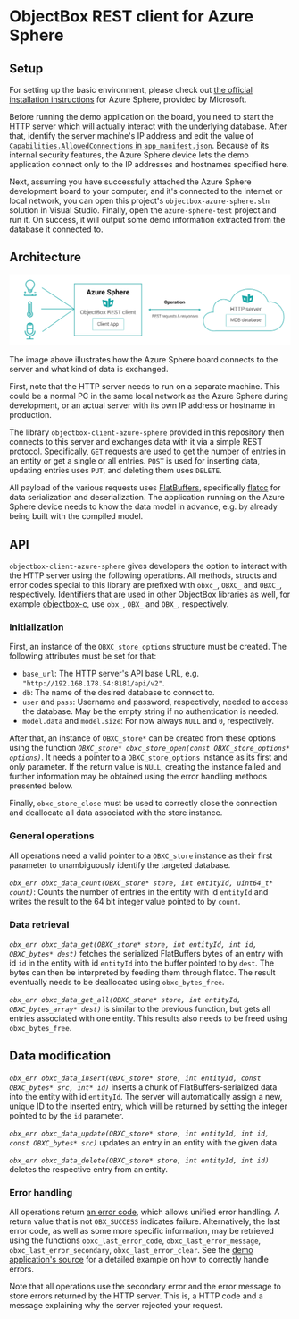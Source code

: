# ObjectBox REST client for Azure Sphere

## Setup

For setting up the basic environment, please check out [the official installation instructions](https://docs.microsoft.com/en-us/azure-sphere/install/overview) for Azure Sphere, provided by Microsoft.

Before running the demo application on the board, you need to start the HTTP server which will actually interact with the underlying database. After that, identify the server machine's IP address and edit the value of [`Capabilities.AllowedConnections` in `app_manifest.json`](azure-sphere-test/app_manifest.json#L8). Because of its internal security features, the Azure Sphere device lets the demo application connect only to the IP addresses and hostnames specified here.

Next, assuming you have successfully attached the Azure Sphere development board to your computer, and it's connected to the internet or local network, you can open this project's `objectbox-azure-sphere.sln` solution in Visual Studio. Finally, open the `azure-sphere-test` project and run it. On success, it will output some demo information extracted from the database it connected to.

## Architecture

![REST connection illustration](misc/azure-sphere-1.png)

The image above illustrates how the Azure Sphere board connects to the server and what kind of data is exchanged.

First, note that the HTTP server needs to run on a separate machine. This could be a normal PC in the same local network as the Azure Sphere during development, or an actual server with its own IP address or hostname in production.

The library `objectbox-client-azure-sphere` provided in this repository then connects to this server and exchanges data with it via a simple REST protocol. Specifically, `GET` requests are used to get the number of entries in an entity or get a single or all entries. `POST` is used for inserting data, updating entries uses `PUT`, and deleting them uses `DELETE`.

All payload of the various requests uses [FlatBuffers](https://google.github.io/flatbuffers/), specifically [flatcc](https://github.com/dvidelabs/flatcc) for data serialization and deserialization. The application running on the Azure Sphere device needs to know the data model in advance, e.g. by already being built with the compiled model.


## API

`objectbox-client-azure-sphere` gives developers the option to interact with the HTTP server using the following operations. All methods, structs and error codes special to this library are prefixed with `obxc_`, `OBXC_` and `OBXC_`, respectively. Identifiers that are used in other ObjectBox libraries as well, for example [objectbox-c](https://github.com/objectbox/objectbox-c), use `obx_`, `OBX_` and `OBX_`, respectively.

### Initialization

First, an instance of the `OBXC_store_options` structure must be created. The following attributes must be set for that:

- `base_url`: The HTTP server's API base URL, e.g. `"http://192.168.178.54:8181/api/v2"`.
- `db`: The name of the desired database to connect to.
- `user` and `pass`: Username and password, respectively, needed to access the database. May be the empty string if no authentication is needed.
- `model.data` and `model.size`: For now always `NULL` and `0`, respectively.

After that, an instance of `OBXC_store*` can be created from these options using the function *`OBXC_store* obxc_store_open(const OBXC_store_options* options)`*. It needs a pointer to a `OBXC_store_options` instance as its first and only parameter. If the return value is `NULL`, creating the instance failed and further information may be obtained using the error handling methods presented below.

Finally, `obxc_store_close` must be used to correctly close the connection and deallocate all data associated with the store instance.


### General operations

All operations need a valid pointer to a `OBXC_store` instance as their first parameter to unambiguously identify the targeted database.

*`obx_err obxc_data_count(OBXC_store* store, int entityId, uint64_t* count)`*: Counts the number of entries in the entity with id `entityId` and writes the result to the 64 bit integer value pointed to by `count`.


### Data retrieval

*`obx_err obxc_data_get(OBXC_store* store, int entityId, int id, OBXC_bytes* dest)`* fetches the serialized FlatBuffers bytes of an entry with id `id` in the entity with id `entityId` into the buffer pointed to by `dest`. The bytes can then be interpreted by feeding them through flatcc. The result eventually needs to be deallocated using `obxc_bytes_free`.

*`obx_err obxc_data_get_all(OBXC_store* store, int entityId, OBXC_bytes_array* dest)`* is similar to the previous function, but gets all entries associated with one entity. This results also needs to be freed using `obxc_bytes_free`.


## Data modification

*`obx_err obxc_data_insert(OBXC_store* store, int entityId, const OBXC_bytes* src, int* id)`* inserts a chunk of FlatBuffers-serialized data into the entity with id `entityId`. The server will automatically assign a new, unique ID to the inserted entry, which will be returned by setting the integer pointed to by the `id` parameter.

*`obx_err obxc_data_update(OBXC_store* store, int entityId, int id, const OBXC_bytes* src)`* updates an entry in an entity with the given data.

*`obx_err obxc_data_delete(OBXC_store* store, int entityId, int id)`* deletes the respective entry from an entity.


### Error handling

All operations return [an error code](objectbox-client-azure-sphere/Inc/Public/objectbox.h#L42), which allows unified error handling. A return value that is not `OBX_SUCCESS` indicates failure. Alternatively, the last error code, as well as some more specific information, may be retrieved using the functions `obxc_last_error_code`, `obxc_last_error_message`, `obxc_last_error_secondary`, `obxc_last_error_clear`. See the [demo application's source](azure-sphere-test/main.c) for a detailed example on how to correctly handle errors.

Note that all operations use the secondary error and the error message to store errors returned by the HTTP server. This is, a HTTP code and a message explaining why the server rejected your request.
